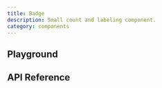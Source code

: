 ```yaml
---
title: Badge
description: Small count and labeling component.
category: components
---
```


<script lang="ts">
    import ApiReferenceComponent from '$lib/components/api-reference/ApiReferenceComponent.svelte';
    import Playground from '$lib/content/components/badge/playground.svelte';
    import { badgeSchema } from '$lib/content/components/badge/schema.js';
</script>

## Playground

<Playground/>

## API Reference

<ApiReferenceComponent schema={badgeSchema}/>
